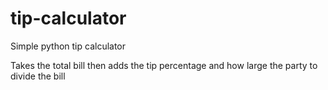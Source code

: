 # tip-calculator
Simple python tip calculator

Takes the total bill then adds the tip percentage and how large the party to divide the bill
